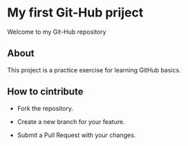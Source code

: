 # My first Git-Hub priject

Welcome to my Git-Hub repository

## About

This project is a practice exercise for learning GitHub basics.

## How to cintribute

- Fork the repository. 
 
- Create a new branch for your feature. 
 
- Submit a Pull Request with your changes.  
